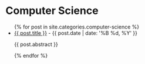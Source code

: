 # Computer Science

<ul>
  {% for post in site.categories.computer-science %}
    <li>
      <a href="{{ post.url }}">{{ post.title }}</a> - {{ post.date | date: '%B %d, %Y' }}
      <p>{{ post.abstract }}</p>
    </li>
  {% endfor %}
</ul>
